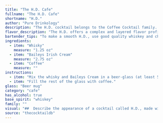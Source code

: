 ```yaml
---
title: "The H.D. Cafe"
fullname: "The H.D. Cafe"
shortname: "H.D."
author: "Pure Drinkology"
description: "The H.D. cocktail belongs to the Coffee Cocktail family. This drink likely emerged in the late 20th century, a product of the growing popularity of Irish Cream liqueurs and coffee-based drinks. It's a simple yet satisfying combination, perfect for a cozy evening. "
flavor_description: "The H.D. offers a complex and layered flavor profile. The whisky provides a bold, smoky foundation, while the Baileys Irish Cream adds a creamy, sweet richness with hints of chocolate and vanilla. The coffee adds a robust, slightly bitter edge, balancing the sweetness and enhancing the whisky's depth. The result is a warm, comforting cocktail with a lingering, slightly sweet finish. "
bartender_tips: "To make a smooth H.D., use good quality whiskey and chilled Baileys.  Start with a rocks glass filled with ice.  Pour the whiskey first, then the Baileys, followed by the coffee. Gently stir to combine, avoiding excessive dilution. Garnish with a coffee bean or a sprinkle of cocoa powder. "
ingredients:
  - item: "Whisky"
    measure: "1.25 oz"
  - item: "Baileys Irish Cream"
    measure: "2.75 oz"
  - item: "Coffee"
    measure: ""
instructions:
  - item: "Mix the whisky and Baileys Cream in a beer-glass (at least 50 cl)."
  - item: "Fill the rest of the glass with coffee."
glass: "Beer mug"
category: "cafe"
has_alcohol: true
base_spirit: "whiskey"
family: ""
visual: "##  Describe the appearance of a cocktail called H.D., made with Whisky, Baileys Irish Cream, and Coffee. **Consider these details:*** **Color:**  What shade of brown does the cocktail take on? Is it a rich, dark brown, a lighter amber, or something in between? * **Clarity:** Is the cocktail clear or opaque? Does it have any swirls or layers?* **Texture:** Does the cocktail appear creamy, smooth, or perhaps slightly frothy?* **Garnish:**  Is there a garnish on top? If so, describe it. What does it add to the overall visual appeal?**Example Prompt:**Imagine a cocktail, H.D., a blend of rich whiskey, creamy Baileys Irish Cream, and a hint of coffee.  It's a dark, enticing brown, almost like a melted chocolate bar. The liquid is opaque, slightly swirling as the different ingredients mingle.  A gentle, creamy texture crowns the top, perhaps topped with a sprinkle of dark chocolate shavings for a final touch of indulgence. "
source: "thecocktaildb"
---
```


